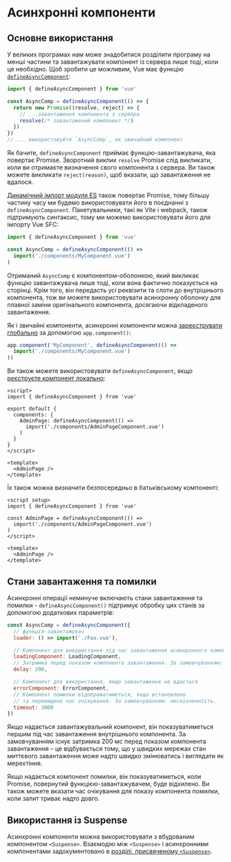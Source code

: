 # Асинхронні компоненти

## Основне використання

У великих програмах нам може знадобитися розділити програму на менші частини та завантажувати компонент із сервера лише тоді, коли це необхідно. Щоб зробити це можливим, Vue має функцію [`defineAsyncComponent`](/api/general.html#defineasynccomponent):

```js
import { defineAsyncComponent } from 'vue'

const AsyncComp = defineAsyncComponent(() => {
  return new Promise((resolve, reject) => {
    // ...завантаження компонента з сервера
    resolve(/* завантажений компонент */)
  })
})
// ... використовуйте `AsyncComp`, як звичайний компонент
```

Як бачите, `defineAsyncComponent` приймає функцію-завантажувача, яка повертає Promise. Зворотний виклик `resolve` Promise слід викликати, коли ви отримаєте визначення свого компонента з сервера. Ви також можете викликати `reject(reason)`, щоб вказати, що завантаження не вдалося.

[Динамічний імпорт модуля ES](https://developer.mozilla.org/en-US/docs/Web/JavaScript/Reference/Statements/import) також повертає Promise, тому більшу частину часу ми будемо використовувати його в поєднанні з `defineAsyncComponent`. Пакетувальники, такі як Vite і webpack, також підтримують синтаксис, тому ми можемо використовувати його для імпорту Vue SFC:

```js
import { defineAsyncComponent } from 'vue'

const AsyncComp = defineAsyncComponent(() =>
  import('./components/MyComponent.vue')
)
```

Отриманий `AsyncComp` є компонентом-оболонкою, який викликає функцію завантажувача лише тоді, коли вона фактично показується на сторінці. Крім того, він передасть усі реквізити та слоти до внутрішнього компонента, тож ви можете використовувати асинхронну оболонку для плавної заміни оригінального компонента, досягаючи відкладеного завантаження.

Як і звичайні компоненти, асинхронні компоненти можна [зареєструвати глобально](/guide/components/registration.html#global-registration) за допомогою `app.component()`:

```js
app.component('MyComponent', defineAsyncComponent(() =>
  import('./components/MyComponent.vue')
))
```

<div class="options-api">

Ви також можете використовувати `defineAsyncComponent`, якщо [реєструєте компонент локально](/guide/components/registration.html#local-registration):

```vue
<script>
import { defineAsyncComponent } from 'vue'

export default {
  components: {
    AdminPage: defineAsyncComponent(() =>
      import('./components/AdminPageComponent.vue')
    )
  }
}
</script>

<template>
  <AdminPage />
</template>
```

</div>

<div class="composition-api">

Їх також можна визначити безпосередньо в батьківському компоненті:

```vue
<script setup>
import { defineAsyncComponent } from 'vue'

const AdminPage = defineAsyncComponent(() =>
  import('./components/AdminPageComponent.vue')
)
</script>

<template>
  <AdminPage />
</template>
```

</div>

## Стани завантаження та помилки

Асинхронні операції неминуче включають стани завантаження та помилки - `defineAsyncComponent()` підтримує обробку цих станів за допомогою додаткових параметрів:

```js
const AsyncComp = defineAsyncComponent({
  // функція-завантажувач
  loader: () => import('./Foo.vue'),

  // Компонент для використання під час завантаження асинхронного компонента
  loadingComponent: LoadingComponent,
  // Затримка перед показом компонента завантаження. За замовчуванням: 200 мс.
  delay: 200,

  // Компонент для використання, якщо завантаження не вдається
  errorComponent: ErrorComponent,
  // Компонент помилки відображатиметься, якщо встановлено
  // та перевищено час очікування. За замовчуванням: нескінченність.
  timeout: 3000
})
```

Якщо надається завантажувальний компонент, він показуватиметься першим під час завантаження внутрішнього компонента. За замовчуванням існує затримка 200 мс перед показом компонента завантаження – це відбувається тому, що у швидких мережах стан миттєвого завантаження може надто швидко змінюватись і виглядати як мерехтіння.

Якщо надається компонент помилки, він показуватиметься, коли Promise, повернутий функцією-завантажувачем, буде відхилено. Ви також можете вказати час очікування для показу компонента помилки, коли запит триває надто довго.

## Використання із Suspense

Асинхронні компоненти можна використовувати з вбудованим компонентом `<Suspense>`. Взаємодію між `<Suspense>` і асинхронними компонентами задокументовано в [розділі, присвяченому `<Suspense>`](/guide/built-ins/suspense.html).
